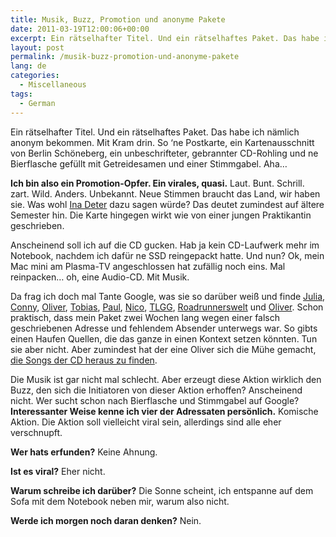 ```yaml
---
title: Musik, Buzz, Promotion und anonyme Pakete
date: 2011-03-19T12:00:06+00:00
excerpt: Ein rätselhafter Titel. Und ein rätselhaftes Paket. Das habe ich nämlich anonym bekommen. Mit Kram drin.
layout: post
permalink: /musik-buzz-promotion-und-anonyme-pakete
lang: de
categories:
  - Miscellaneous
tags:
  - German
---
```

Ein rätselhafter Titel. Und ein rätselhaftes Paket. Das habe ich nämlich anonym bekommen. Mit Kram drin. So ‘ne Postkarte, ein Kartenausschnitt von Berlin Schöneberg, ein unbeschrifteter, gebrannter CD-Rohling und ne Bierflasche gefüllt mit Getreidesamen und einer Stimmgabel. Aha…

**Ich bin also ein Promotion-Opfer. Ein virales, quasi.** Laut. Bunt. Schrill. zart. Wild. Anders. Unbekannt. Neue Stimmen braucht das Land, wir haben sie. Was wohl [Ina Deter](https://www.youtube.com/watch?v=I8AzoP7z_Kc) dazu sagen würde? Das deutet zumindest auf ältere Semester hin. Die Karte hingegen wirkt wie von einer jungen Praktikantin geschrieben.

Anscheinend soll ich auf die CD gucken. Hab ja kein CD-Laufwerk mehr im Notebook, nachdem ich dafür ne SSD reingepackt hatte. Und nun? Ok, mein Mac mini am Plasma-TV angeschlossen hat zufällig noch eins. Mal reinpacken… oh, eine Audio-CD. Mit Musik.

Da frag ich doch mal Tante Google, was sie so darüber weiß und finde [Julia](http://www.julia-emde.de/inside/weblog/2011/03/09/viraler-schrott/), <a href="http://blog.connys-welt.com/2011/03/06/mein-tag-auf-der-cebit-und-der-tag-danach/" rel="nofollow">Conny</a>, <a href="http://www.bulmis.de/2011/03/07/mysterioses-paket-mit-musik-cd-leerer-bierflasche-mit-stimmgabel-und-postkarte-von-berlin/" rel="nofollow">Oliver</a>, [Tobias](https://web-beta.archive.org/web/20110514234518/http://www.abotis.de:80/auf-dem-rummel/virales-totschlagargument-inkl-flasche-cd-und-karte/), [Paul](https://web-beta.archive.org/web/20110513145152/http://www.mediauser.de/mysterioeses-paket-ohne-absender-thema-berlin-und-musik/), [Nico](https://twitter.com/Nico/status/44064602056699904), [TLGG](https://twitter.com/tlgg/status/44754102986612736), [Roadrunnerswelt](https://twitter.com/Roadrunner_Blog/status/44734195871907840) und [Oliver](https://twitter.com/oliverg/status/44676988853694465). Schon praktisch, dass mein Paket zwei Wochen lang wegen einer falsch geschriebenen Adresse und fehlendem Absender unterwegs war. So gibts einen Haufen Quellen, die das ganze in einen Kontext setzen könnten. Tun sie aber nicht. Aber zumindest hat der eine Oliver sich die Mühe gemacht, <a href="http://www.bulmis.de/2011/03/07/mysterioses-paket-mit-musik-cd-leerer-bierflasche-mit-stimmgabel-und-postkarte-von-berlin/" rel="nofollow">die Songs der CD heraus zu finden</a>.

Die Musik ist gar nicht mal schlecht. Aber erzeugt diese Aktion wirklich den Buzz, den sich die Initiatoren von dieser Aktion erhoffen? Anscheinend nicht. Wer sucht schon nach Bierflasche und Stimmgabel auf Google? **Interessanter Weise kenne ich vier der Adressaten persönlich.** Komische Aktion. Die Aktion soll vielleicht viral sein, allerdings sind alle eher verschnupft.

**Wer hats erfunden?** Keine Ahnung.
  
**Ist es viral?** Eher nicht.
  
**Warum schreibe ich darüber?** Die Sonne scheint, ich entspanne auf dem Sofa mit dem Notebook neben mir, warum also nicht.
  
**Werde ich morgen noch daran denken?** Nein.